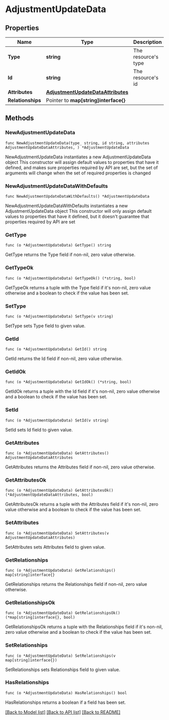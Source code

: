 # AdjustmentUpdateData

## Properties

Name | Type | Description | Notes
------------ | ------------- | ------------- | -------------
**Type** | **string** | The resource&#39;s type | [default to "adjustments"]
**Id** | **string** | The resource&#39;s id | 
**Attributes** | [**AdjustmentUpdateDataAttributes**](AdjustmentUpdateDataAttributes.md) |  | 
**Relationships** | Pointer to **map[string]interface{}** |  | [optional] 

## Methods

### NewAdjustmentUpdateData

`func NewAdjustmentUpdateData(type_ string, id string, attributes AdjustmentUpdateDataAttributes, ) *AdjustmentUpdateData`

NewAdjustmentUpdateData instantiates a new AdjustmentUpdateData object
This constructor will assign default values to properties that have it defined,
and makes sure properties required by API are set, but the set of arguments
will change when the set of required properties is changed

### NewAdjustmentUpdateDataWithDefaults

`func NewAdjustmentUpdateDataWithDefaults() *AdjustmentUpdateData`

NewAdjustmentUpdateDataWithDefaults instantiates a new AdjustmentUpdateData object
This constructor will only assign default values to properties that have it defined,
but it doesn't guarantee that properties required by API are set

### GetType

`func (o *AdjustmentUpdateData) GetType() string`

GetType returns the Type field if non-nil, zero value otherwise.

### GetTypeOk

`func (o *AdjustmentUpdateData) GetTypeOk() (*string, bool)`

GetTypeOk returns a tuple with the Type field if it's non-nil, zero value otherwise
and a boolean to check if the value has been set.

### SetType

`func (o *AdjustmentUpdateData) SetType(v string)`

SetType sets Type field to given value.


### GetId

`func (o *AdjustmentUpdateData) GetId() string`

GetId returns the Id field if non-nil, zero value otherwise.

### GetIdOk

`func (o *AdjustmentUpdateData) GetIdOk() (*string, bool)`

GetIdOk returns a tuple with the Id field if it's non-nil, zero value otherwise
and a boolean to check if the value has been set.

### SetId

`func (o *AdjustmentUpdateData) SetId(v string)`

SetId sets Id field to given value.


### GetAttributes

`func (o *AdjustmentUpdateData) GetAttributes() AdjustmentUpdateDataAttributes`

GetAttributes returns the Attributes field if non-nil, zero value otherwise.

### GetAttributesOk

`func (o *AdjustmentUpdateData) GetAttributesOk() (*AdjustmentUpdateDataAttributes, bool)`

GetAttributesOk returns a tuple with the Attributes field if it's non-nil, zero value otherwise
and a boolean to check if the value has been set.

### SetAttributes

`func (o *AdjustmentUpdateData) SetAttributes(v AdjustmentUpdateDataAttributes)`

SetAttributes sets Attributes field to given value.


### GetRelationships

`func (o *AdjustmentUpdateData) GetRelationships() map[string]interface{}`

GetRelationships returns the Relationships field if non-nil, zero value otherwise.

### GetRelationshipsOk

`func (o *AdjustmentUpdateData) GetRelationshipsOk() (*map[string]interface{}, bool)`

GetRelationshipsOk returns a tuple with the Relationships field if it's non-nil, zero value otherwise
and a boolean to check if the value has been set.

### SetRelationships

`func (o *AdjustmentUpdateData) SetRelationships(v map[string]interface{})`

SetRelationships sets Relationships field to given value.

### HasRelationships

`func (o *AdjustmentUpdateData) HasRelationships() bool`

HasRelationships returns a boolean if a field has been set.


[[Back to Model list]](../README.md#documentation-for-models) [[Back to API list]](../README.md#documentation-for-api-endpoints) [[Back to README]](../README.md)



